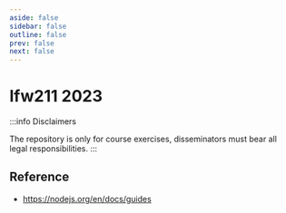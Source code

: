 ```yaml
---
aside: false
sidebar: false
outline: false
prev: false
next: false
---
```


# lfw211 <badge>2023</badge>

:::info Disclaimers

The repository is only for course exercises, disseminators must bear all legal responsibilities.
:::

## Reference

- https://nodejs.org/en/docs/guides
